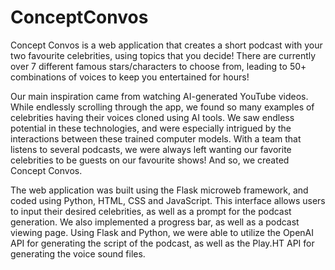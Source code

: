 # ConceptConvos

Concept Convos is a web application that creates a short podcast with your two favourite celebrities, using topics that you decide! There are currently over 7 different famous stars/characters to choose from, leading to 50+ combinations of voices to keep you entertained for hours!

Our main inspiration came from watching AI-generated YouTube videos. While endlessly scrolling through the app, we found so many examples of celebrities having their voices cloned using AI tools. We saw endless potential in these technologies, and were especially intrigued by the interactions between these trained computer models. With a team that listens to several podcasts, we were always left wanting our favorite celebrities to be guests on our favourite shows! And so, we created Concept Convos.

The web application was built using the Flask microweb framework, and coded using Python, HTML, CSS and JavaScript. This interface allows users to input their desired celebrities, as well as a prompt for the podcast generation. We also implemented a progress bar, as well as a podcast viewing page. Using Flask and Python, we were able to utilize the OpenAI API for generating the script of the podcast, as well as the Play.HT API for generating the voice sound files.

